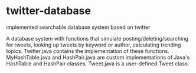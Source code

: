 # twitter-database
implemented searchable database system based on twitter

A database system with functions that simulate posting/deleting/searching for tweets, looking up tweets by keyword or author, calculating trending topics. Twitter.java contains the implementation of these functions.
MyHashTable.java and HashPair.java are custom implementations of Java's HashTable and HashPair classes. 
Tweet.java is a user-defined Tweet class.
